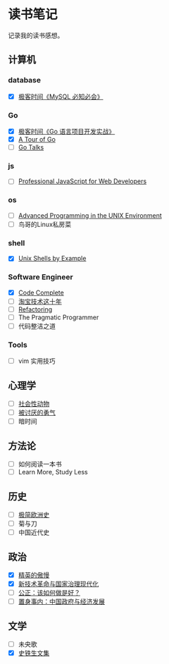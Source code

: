 # 读书笔记

记录我的读书感想。

## 计算机

### database

- [x] [极客时间《MySQL 必知必会》](computer/db/mysql_must_know)

### Go

- [x] [极客时间《Go 语言项目开发实战》](computer/go/go_project_develop_guide)
- [x] [A Tour of Go](computer/go/a_tour_of_go/README.md)
- [  ] [Go Talks](computer/go/go_talks)

### js

- [ ] [Professional JavaScript for Web Developers](computer/js/professional)

### os

- [ ] [Advanced Programming in the UNIX Environment](computer/os/apue)
- [ ] 鸟哥的Linux私房菜

### shell

- [x] [Unix Shells by Example](computer/shell/use)

### Software Engineer

- [x] [Code Complete](computer/se/code_complete)
- [ ] [淘宝技术这十年](computer/it/taobao)
- [ ] [Refactoring](computer/se/refactoring)
- [ ] The Pragmatic Programmer
- [ ] 代码整洁之道

### Tools

- [ ] vim 实用技巧

## 心理学

- [ ] [社会性动物](psychology/the_social_animal)
- [ ] [被讨厌的勇气](psychology/beitaoyandeyongqi)
- [ ] 暗时间

## 方法论

- [ ] 如何阅读一本书
- [ ] Learn More, Study Less

## 历史

- [ ] [极简欧洲史](history/shortest_europe)
- [ ] 菊与刀
- [ ] 中国近代史

## 政治

- [x] [精英的傲慢](politics/the_tyranny_of_merit.md)
- [x] [新技术革命与国家治理现代化](politics/new_technology_revolution)
- [ ] [公正：该如何做是好？](politics/justice)
- [ ] [置身事内：中国政府与经济发展](politics/zhishengshinei)

## 文学

- [ ] 未央歌
- [x] [史铁生文集](literature/shitiesheng)
